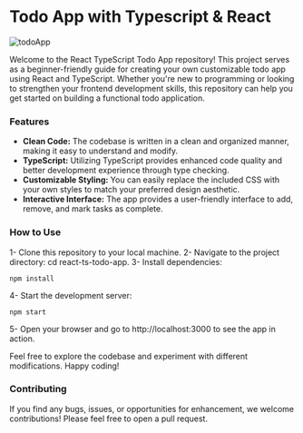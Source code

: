 # Todo App with Typescript & React

![todoApp](https://github.com/Bskasan/TodoApp_TS_React/assets/53233822/42b46ea9-4cfc-4869-8bf1-b5950e221443)

Welcome to the React TypeScript Todo App repository! This project serves as a beginner-friendly guide for creating your own customizable todo app using React and TypeScript. Whether you're new to programming or looking to strengthen your frontend development skills, this repository can help you get started on building a functional todo application.

### Features

- **Clean Code:** The codebase is written in a clean and organized manner, making it easy to understand and modify.
- **TypeScript:** Utilizing TypeScript provides enhanced code quality and better development experience through type checking.
- **Customizable Styling:** You can easily replace the included CSS with your own styles to match your preferred design aesthetic.
- **Interactive Interface:** The app provides a user-friendly interface to add, remove, and mark tasks as complete.

### How to Use

1- Clone this repository to your local machine.
2- Navigate to the project directory: cd react-ts-todo-app.
3- Install dependencies: 

```
npm install
```

4- Start the development server: 

```
npm start
```

5- Open your browser and go to http://localhost:3000 to see the app in action.


Feel free to explore the codebase and experiment with different modifications. Happy coding!

### Contributing

If you find any bugs, issues, or opportunities for enhancement, we welcome contributions! Please feel free to open a pull request.
